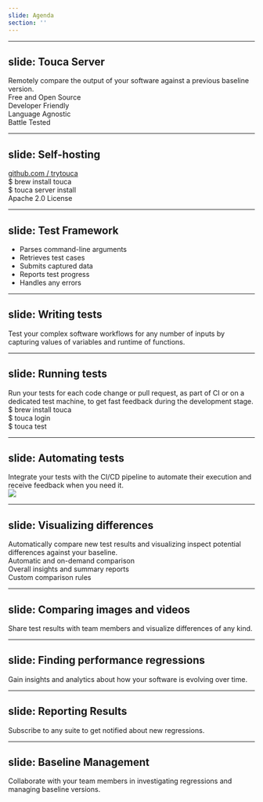 ```yaml
---
slide: Agenda
section: ''
---
```


<Agenda section="demo" />

<!--
Now before I start sharing about this product, note that Touca is no longer
an active company and is now free and fully open-source for personal and
commercial use.
-->

---
slide: Touca Server
---

<div class="grid grid-cols-3 gap-6">
  <div class="grid place-content-around">
    <div>Remotely compare the output of your software against a previous baseline version.</div>
    <div class="space-y-2">
      <div class="flex items-center space-x-2">
        <div><heroicons-check-badge class="text-green-500" /></div>
        <div>Free and Open Source</div>
      </div>
      <div class="flex items-center space-x-2">
        <div><heroicons-check-badge class="text-green-500" /></div>
        <div>Developer Friendly</div>
      </div>
      <div class="flex items-center space-x-2">
        <div><heroicons-check-badge class="text-green-500" /></div>
        <div>Language Agnostic</div>
      </div>
      <div class="flex items-center space-x-2">
        <div><heroicons-check-badge class="text-green-500" /></div>
        <div>Battle Tested</div>
      </div>
    </div>
  </div>
  <div class="col-span-2 grid place-content-center">
    <LightOrDark>
      <template #dark>
        <img src="/images/touca-suite-page.dark.png" class="rounded-xl" />
      </template>
      <template #light>
        <img src="/images/touca-suite-page.light.png" class="rounded-xl" />
      </template>
    </LightOrDark>
  </div>
</div>

<!--
Let's start with the Touca Server that receives data that represent the behavior
or performance of our software workflow and remotely compares them, with the
previously captured data for a trusted version of that workflow. If the server
finds any differences, it visualizes those differences in real-time, and reports
them on this web dashboard and via email or slack notification to the
subscribed stakeholders.

Here is a preview of that web dashboard, showing a high-level overview of how
a particular software workflow has evolved over time. The left panel shows
changes in behavior, and the right panel shows changes in performance.
-->

---
slide: Self-hosting
---

<div class="grid grid-cols-3 gap-6">
  <div class="grid place-content-around space-y-4">
    <a class="text-center text-xl" href="https://github.com/trytouca/trytouca" target="_blank" rel="noreferrer">
      <bi-github class="rounded-full mr-2" />
      <span class="text-xl">github.com</span>
      <span class="px-1">/</span>
      <span class="text-2xl font-bold">trytouca</span>
    </a>
    <div class="grid">
      <div class="font-mono text-base wsl-card p-4">
        $ brew install touca<br />
        $ touca server install
      </div>
    </div>
    <div class="flex items-center space-x-2 justify-center">
      <div><heroicons-check-badge class="text-green-500" /></div>
      <div>Apache 2.0 License</div>
    </div>
  </div>
  <div class="col-span-2 grid place-content-center">
    <LightOrDark>
      <template #dark>
        <img src="/images/touca-cli-server-install.dark.gif" class="rounded-xl" />
      </template>
      <template #light>
        <img src="/images/touca-cli-server-install.light.gif" class="rounded-xl" />
      </template>
    </LightOrDark>
  </div>
</div>

<!--
This server, and the entire product, is open-source and available on GitHub
under the Apache-2.0 license. You can self-host it anywhere you like, using
the Touca CLI (as shown here), or the helm chart that we provide for deploying
it to a Kubernetes cluster.
-->

---
slide: Test Framework
---

<div class="grid grid-cols-5 gap-2">
  <div class="grid col-span-2 place-content-center">
    <LightOrDark>
      <template #dark>
        <img src="/images/unit-test-dark.svg" class="rounded-xl" />
      </template>
      <template #light>
        <img src="/images/unit-test-light.svg" class="rounded-xl" />
      </template>
    </LightOrDark>
  </div>
  <div class="grid col-span-3 place-content-center space-y-2">
    <div v-click>
      <LightOrDark>
        <template #dark>
          <img src="/images/touca-test-dark.svg" class="rounded-xl" />
        </template>
        <template #light>
          <img src="/images/touca-test-light.svg" class="rounded-xl" />
        </template>
      </LightOrDark>
    </div>
    <ul v-click class="wsl-card">
      <li class="text-sm">Parses command-line arguments</li>
      <li class="text-sm">Retrieves test cases</li>
      <li class="text-sm">Submits captured data</li>
      <li class="text-sm">Reports test progress</li>
      <li class="text-sm">Handles any errors</li>
    </ul>
  </div>
</div>

<!--
To describe the behavior and performance of our software, Touca provides various
SDKs that facilitate writing the tests.

Let's start with unit tests for a simple software that takes the username
of students and provides basic information about them. We pass a particular
username to our software, and verify that its output matches our hard-coded
expected values. These expected values are different for different inputs,
so we would need a separate section for each user input.

(click)

Now if we were to test for regression, we wouldn't need to hard-code the
expected values. We would capture any variable of interest and submit
it to the server to compare it against the value of our baseline version.

Once we remove the expected values, then the content of each section only
differs in the test input we pass to our workflow. But we don't need to
hard-code these inputs either. We can draw inspiration from property-based
testing and parameterize this input so we can externally feed our test cases
to our workflow.

(click)

Even better, we can let the test framework reuse the set of inputs that we
used in the the previous version and retrieve them from the server.

It can also perform common operations such as submitting captured data,
error handling and progress reporting.
-->

---
slide: Writing tests
---

<div class="grid grid-cols-3 gap-6">
  <div class="grid place-content-center gap-6">
    <div>Test your complex software workflows for any number of inputs by capturing values of variables and runtime of functions.</div>
    <div class="flex space-x-2 text-[2.5rem]">
      <div><devicon-python /></div>
      <div><devicon-cplusplus /></div>
      <div><devicon-nodejs /></div>
      <div><devicon-java /></div>
    </div>
  </div>
  <div class="col-span-2 grid place-content-center">
    <LightOrDark>
      <template #dark>
        <img src="/images/touca-sdk-dark.svg" class="rounded-xl" />
      </template>
      <template #light>
        <img src="/images/touca-sdk-light.svg" class="rounded-xl" />
      </template>
    </LightOrDark>
  </div>
</div>

<!--
Notice how removing expected values has made it so much easier to write
our test and express our intention. And because our test inputs are
decoupled from the test code, this is all we need to write regardless
of how many test cases we want to feed to our workflow under test.

This test code here is in C++, but we also have SDKs for Python, Java, and JavaScript.
-->

---
slide: Running tests
---

<div class="grid grid-cols-2 gap-6">
  <div class="grid place-content-center gap-6">
    <div>
      Run your tests for each code change or pull request, as part of CI or
      on a dedicated test machine, to get fast feedback during the development
      stage.
    </div>
    <div class="flex">
      <div class="font-mono text-base wsl-card p-4">
        $ brew install touca<br />
        $ touca login<br />
        $ touca test
      </div>
    </div>
  </div>
  <div class="grid place-content-center">
    <LightOrDark>
      <template #dark>
        <img src="/images/touca-cli-dark.svg" class="rounded-xl" />
      </template>
      <template #light>
        <img src="/images/touca-cli-light.svg" class="rounded-xl" />
      </template>
    </LightOrDark>
  </div>
</div>

<!--
Now that we know how to write our test, let's see how we can run it locally.
For that, Touca provides a command-line tool that runs our tests and makes
it easy to specify which server the captured data should be submitted to.

So no matter how many regression test workflows we have, all it takes to run
them is one `touca test` command and, of course, we can pass additional options
to customize which workflow to run and with what test case.
-->

---
slide: Automating tests
---

<div class="grid grid-cols-3 gap-6">
  <div class="grid place-content-center gap-6">
    <div>
      Integrate your tests with the CI/CD pipeline to automate their
      execution and receive feedback when you need it.
    </div>
    <div class="flex space-x-2 text-[2rem]">
      <div class="wsl-card"><devicon-githubactions /></div>
      <img class="h-[5rem] wsl-card" src="/images/icon-jfrog.svg" />
    </div>
  </div>
  <div class="col-span-2 grid place-content-center">
    <LightOrDark>
      <template #dark>
        <img src="/images/touca-github-actions-code-dark.svg" class="rounded-xl" />
      </template>
      <template #light>
        <img src="/images/touca-github-actions-code-light.svg" class="rounded-xl" />
      </template>
    </LightOrDark>
  </div>
</div>

<!--
But we don't always want to run our tests locally. With high-level tests,
chances are that we have a large number of test cases and that running them
all could take a long time. So while the CLI is convenient and developer
friendly, Touca provides a GitHub Actions plugin to make it easy to run
the tests as part of our CI.

(SKIP) In other cases, we may want to run our tests in a dedicated environment
with particular system resources and dependencies. So the CLI provides
a separate `touca run` command that can be automatically triggered when
a PR is submitted, to download a deployment artifact
from Artifactory, install it on our dedicated test system, and
run the tests and submit the results.
-->

---
slide: Visualizing differences
---

<div class="grid grid-cols-3 gap-6">
  <div class="grid py-8 place-content-around">
    <div>
      Automatically compare new test results and visualizing inspect potential
      differences against your baseline.
    </div>
    <div class="space-y-2">
      <div class="flex items-center space-x-2">
        <div><heroicons-check-badge class="text-green-500" /></div>
        <div class="text-sm">Automatic and on-demand comparison</div>
      </div>
      <div class="flex items-center space-x-2">
        <div><heroicons-check-badge class="text-green-500" /></div>
        <div class="text-sm">Overall insights and summary reports</div>
      </div>
      <div class="flex items-center space-x-2">
        <div><heroicons-check-badge class="text-green-500" /></div>
        <div class="text-sm">Custom comparison rules</div>
      </div>
    </div>
  </div>
  <div class="col-span-2 grid place-content-center">
    <LightOrDark>
      <template #dark>
        <img src="/images/touca-element-page.dark.png" class="rounded-xl" />
      </template>
      <template #light>
        <img src="/images/touca-element-page.light.png" class="rounded-xl" />
      </template>
    </LightOrDark>
  </div>
</div>

<!--
As the results are submitted to the server, they are automatically compared
against the baseline version and we can use the web dashboard to see the
comparison results in real-time.

And because the remote server has access to all the captured data for other
versions of our test, we can manually compare any two versions with each other
and generate a summary report, which is handy when investigating the root cause
of a particular difference.
-->

---
slide: Comparing images and videos
---

<div class="grid grid-cols-3 gap-6">
  <div class="grid place-content-center space-y-4">
    <div>
      Share test results with team members and visualize differences of any kind.
    </div>
    <div class="flex space-x-2">
      <div class="wsl-card"><heroicons-document-text class="text-2xl" /></div>
      <div class="wsl-card"><heroicons-photo class="text-2xl" /></div>
      <div class="wsl-card"><heroicons-film class="text-2xl" /></div>
    </div>
  </div>
  <div class="col-span-2 grid place-content-center">
    <LightOrDark>
      <template #dark>
        <img src="/images/touca-feature-image-visualization.dark.png" class="rounded-xl" />
      </template>
      <template #light>
        <img src="/images/touca-feature-image-visualization.light.png" class="rounded-xl" />
      </template>
    </LightOrDark>
  </div>
</div>

<!--
Given that we are capturing values of variables and runtime of functions,
most of our data points are usually numbers and strings and custom objects.
But the server supports binary data too and can compare and visualize
differences in images and videos.
-->

---
slide: Finding performance regressions
---

<div class="grid grid-cols-3 gap-6">
  <div class="grid place-content-center space-y-4">
    <div>
      Gain insights and analytics about how your software is evolving over time.
    </div>
    <div class="flex space-x-2">
      <div class="wsl-card"><heroicons-light-bulb class="text-2xl" /></div>
      <div class="wsl-card"><heroicons-presentation-chart-line class="text-2xl" /></div>
    </div>
  </div>
  <div class="col-span-2 grid place-content-center">
    <LightOrDark>
      <template #dark>
        <img src="/images/touca-feature-metrics.dark.png" class="rounded-xl" />
      </template>
      <template #light>
        <img src="/images/touca-feature-metrics.light.png" class="rounded-xl" />
      </template>
    </LightOrDark>
  </div>
</div>

<!--
Sometimes our
code changes don't affect the behavior of our software, but negatively impact
its performance. Those are regressions too that are important for us to catch
during the development. So Touca has special features to capture performance
data and visualize how they change over time.

Why are they special features? Because unlike behavior data, performance data
are usually noisy and can change across test runs. So we need to account for
this noise and handle small differences so that we only report performance
spikes and changes that fall outside the usual performance trend.
-->

---
slide: Reporting Results
---

<div class="grid grid-cols-3 gap-6">
  <div class="grid place-content-center space-y-4">
    <div>
      Subscribe to any suite to get notified about new regressions.
    </div>
    <div class="flex space-x-2">
      <div class="wsl-card"><bi-filetype-pdf class="text-2xl" /></div>
      <div class="wsl-card"><heroicons-envelope class="text-2xl" /></div>
      <div class="wsl-card"><bi-slack class="text-xl" /></div>
    </div>
  </div>
  <div class="col-span-2 grid place-content-center">
    <LightOrDark>
      <template #dark>
        <img src="/images/touca-server-integrations-mail-form.dark.png" class="rounded-xl" />
      </template>
      <template #light>
        <img src="/images/touca-server-integrations-mail-form.light.png" class="rounded-xl" />
      </template>
    </LightOrDark>
  </div>
</div>

<!--
Now visualizing differences on a web dashboard is super helpful but it involves
a context switch to browse to the dashboard and inspect the results.
In most cases and specially when running the tests on the CI or a dedicated
test server, we may forget to do that.

So Touca includes a reporting engine that automatically processes all the
comparison results for a given version, once it is fully submitted, and
reports the status of that version, along with high-level insights, in form
of an email or a slack message.
-->

---
slide: Baseline Management
---

<div class="grid grid-cols-3 gap-6">
  <div class="grid place-content-center space-y-4">
    <div>
      Collaborate with your team members in investigating regressions and
      managing baseline versions.
    </div>
    <div class="flex space-x-2">
      <div class="wsl-card"><heroicons-chat-bubble-left-right class="text-xl" /></div>
      <div class="wsl-card"><heroicons-document-check class="text-xl" /></div>
    </div>
  </div>
  <div class="col-span-2 grid place-content-center">
    <LightOrDark>
      <template #dark>
        <img src="/images/touca-page-version-promote.dark.png" class="rounded-xl" />
      </template>
      <template #light>
        <img src="/images/touca-page-version-promote.light.png" class="rounded-xl" />
      </template>
    </LightOrDark>
  </div>
</div>


<!--
And because software development is team work, anyone can subscribe to a given
test workflow to receive notifications about the changes to it and collaborate
in investigating potential regressions.

Sometimes the outcome of that investigation is that the changes are unintended.
So we can fix that regression in a subsequent PR.

But sometimes our changes are intended improvements to the existing behavior
of our system. So we want to mark differences as justified and promote our new
version to be the new baseline, so that subsequent versions would be compared
against it.
-->
